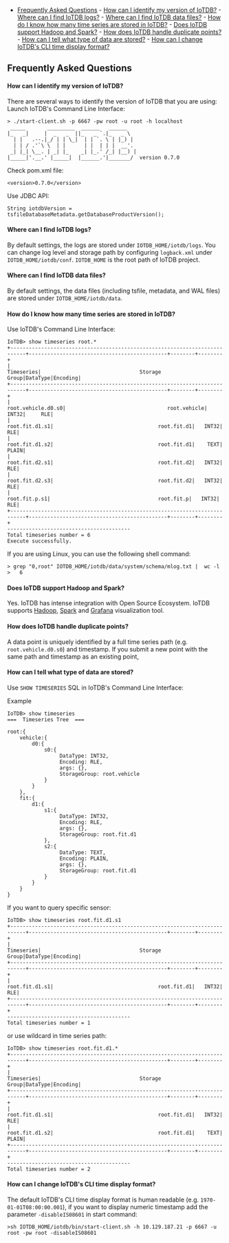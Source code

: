<!-- TOC -->

- [Frequently Asked Questions](#frequently-asked-questions)
        - [How can I identify my version of IoTDB?](#how-can-i-identify-my-version-of-iotdb)
        - [Where can I find IoTDB logs?](#where-can-i-find-iotdb-logs)
        - [Where can I find IoTDB data files?](#where-can-i-find-iotdb-data-files)
        - [How do I know how many time series are stored in IoTDB?](#how-do-i-know-how-many-time-series-are-stored-in-iotdb)
        - [Does IoTDB support Hadoop and Spark?](#does-iotdb-support-hadoop-and-spark)
        - [How does IoTDB handle duplicate points?](#how-does-iotdb-handle-duplicate-points)
        - [How can I tell what type of data are stored?](#how-can-i-tell-what-type-of-data-are-stored)
        - [How can I change IoTDB's CLI time display format?](#how-can-i-change-iotdbs-cli-time-display-format)

<!-- /TOC -->
## Frequently Asked Questions

#### How can I identify my version of IoTDB?
There are several ways to identify the version of IoTDB that you are using:
Launch IoTDB's Command Line Interface:
```
> ./start-client.sh -p 6667 -pw root -u root -h localhost
 _____       _________  ______   ______    
|_   _|     |  _   _  ||_   _ `.|_   _ \   
  | |   .--.|_/ | | \_|  | | `. \ | |_) |  
  | | / .'`\ \  | |      | |  | | |  __'.  
 _| |_| \__. | _| |_    _| |_.' /_| |__) | 
|_____|'.__.' |_____|  |______.'|_______/  version 0.7.0
```

Check pom.xml file:
```
<version>0.7.0</version>
```

Use JDBC API:
```
String iotdbVersion = tsfileDatabaseMetadata.getDatabaseProductVersion();
```

#### Where can I find IoTDB logs?
By default settings, the logs are stored under ```IOTDB_HOME/iotdb/logs```. You can change log level and storage path by configuring ```logback.xml``` under ```IOTDB_HOME/iotdb/conf```. ```IOTDB_HOME``` is the root path of IoTDB project.

#### Where can I find IoTDB data files?
By default settings, the data files (including tsfile, metadata, and WAL files) are stored under ```IOTDB_HOME/iotdb/data```.

#### How do I know how many time series are stored in IoTDB?
Use IoTDB's Command Line Interface:
```
IoTDB> show timeseries root.*
+---------------------------------------------------------------------------+---------------------------------------------+--------+--------+
|                                                                 Timeseries|                                Storage Group|DataType|Encoding|
+---------------------------------------------------------------------------+---------------------------------------------+--------+--------+
|                                                         root.vehicle.d0.s0|                                 root.vehicle|   INT32|     RLE|
|                                                             root.fit.d1.s1|                                  root.fit.d1|   INT32|     RLE|
|                                                             root.fit.d1.s2|                                  root.fit.d1|    TEXT|   PLAIN|
|                                                             root.fit.d2.s1|                                  root.fit.d2|   INT32|     RLE|
|                                                             root.fit.d2.s3|                                  root.fit.d2|   INT32|     RLE|
|                                                              root.fit.p.s1|                                   root.fit.p|   INT32|     RLE|
+---------------------------------------------------------------------------+---------------------------------------------+--------+--------+
----------------------------------------
Total timeseries number = 6
Execute successfully.
```
If you are using Linux, you can use the following shell command:
```
> grep "0,root" IOTDB_HOME/iotdb/data/system/schema/mlog.txt |  wc -l
>   6
```

#### Does IoTDB support Hadoop and Spark?
Yes. IoTDB has intense integration with Open Source Ecosystem. IoTDB supports [Hadoop](https://github.com/thulab/iotdb/tree/master/hadoop), [Spark](https://github.com/thulab/iotdb/tree/master/spark) and [Grafana](https://github.com/thulab/iotdb/tree/master/grafana) visualization tool.

#### How does IoTDB handle duplicate points?
A data point is uniquely identified by a full time series path (e.g. ```root.vehicle.d0.s0```) and timestamp. If you submit a new point with the same path and timestamp as an existing point, 

#### How can I tell what type of data are stored?
Use ```SHOW TIMESERIES``` SQL in IoTDB's Command Line Interface:

Example
```
IoTDB> show timeseries
===  Timeseries Tree  ===

root:{
    vehicle:{
        d0:{
            s0:{
                 DataType: INT32,
                 Encoding: RLE,
                 args: {},
                 StorageGroup: root.vehicle 
            }
        }
    },
    fit:{
        d1:{
            s1:{
                 DataType: INT32,
                 Encoding: RLE,
                 args: {},
                 StorageGroup: root.fit.d1 
            },
            s2:{
                 DataType: TEXT,
                 Encoding: PLAIN,
                 args: {},
                 StorageGroup: root.fit.d1 
            }
        }
    }
}
```
If you want to query specific sensor:
```
IoTDB> show timeseries root.fit.d1.s1
+---------------------------------------------------------------------------+---------------------------------------------+--------+--------+
|                                                                 Timeseries|                                Storage Group|DataType|Encoding|
+---------------------------------------------------------------------------+---------------------------------------------+--------+--------+
|                                                             root.fit.d1.s1|                                  root.fit.d1|   INT32|     RLE|
+---------------------------------------------------------------------------+---------------------------------------------+--------+--------+
----------------------------------------
Total timeseries number = 1
```
or use wildcard in time series path:
```
IoTDB> show timeseries root.fit.d1.*
+---------------------------------------------------------------------------+---------------------------------------------+--------+--------+
|                                                                 Timeseries|                                Storage Group|DataType|Encoding|
+---------------------------------------------------------------------------+---------------------------------------------+--------+--------+
|                                                             root.fit.d1.s1|                                  root.fit.d1|   INT32|     RLE|
|                                                             root.fit.d1.s2|                                  root.fit.d1|    TEXT|   PLAIN|
+---------------------------------------------------------------------------+---------------------------------------------+--------+--------+
----------------------------------------
Total timeseries number = 2
```

#### How can I change IoTDB's CLI time display format?
The default IoTDB's CLI time display format is human readable (e.g. ```1970-01-01T08:00:00.001```), if you want to display numeric timestamp add the parameter ```-disableIS08601``` in start command:
```
>sh IOTDB_HOME/iotdb/bin/start-client.sh -h 10.129.187.21 -p 6667 -u root -pw root -disableIS08601
```